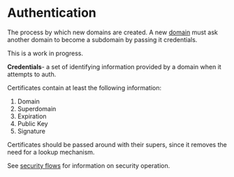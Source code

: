 # Authentication

The process by which new domains are created. A new [domain][domain] must ask another domain to become a subdomain by passing it credentials.

This is a work in progress.

**Credentials**- a set of identifying information provided by a domain when it attempts to auth. 

Certificates contain at least the following information:

1. Domain
2. Superdomain
3. Expiration
4. Public Key
5. Signature

Certificates should be passed around with their supers, since it removes the need for a lookup mechanism. 

See [security flows][flows] for information on security operation. 

<!-- Reference for TOC -->

[message]:/pages/riffle/Message.md
[agent]:/pages/riffle/Agent.md
[node]:/pages/fabric/Node.md
[fabric]:/pages/fabric/Fabric.md
[domain]:/pages/riffle/Domain.md
[action]:/pages/riffle/Agent.md
[endpoint]:/pages/riffle/Endpoint.md
[samples]:/pages/samples/Samples.md

[auth]:/pages/appliances/Auth-Appliance.md

[perm]:/pages/security/Permission.md
[flows]:/pages/security/Security-Flows.md